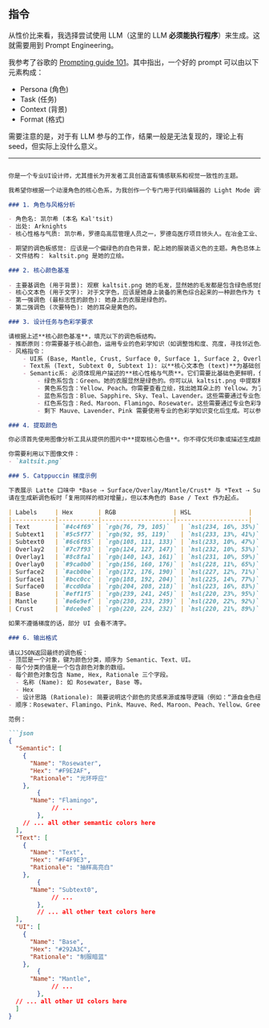 ## 指令

从性价比来看，我选择尝试使用 LLM（这里的 LLM **必须能执行程序**）来生成。这就需要用到 Prompt Engineering。

我参考了谷歌的 [Prompting guide 101](https://services.google.com/fh/files/misc/gemini-for-google-workspace-prompting-guide-101.pdf)。其中指出，一个好的 prompt 可以由以下元素构成：

- Persona (角色)
- Task (任务)
- Context (背景)
- Format (格式)

需要注意的是，对于有 LLM 参与的工作，结果一般是无法复现的，理论上有 seed，但实际上没什么意义。

---

```md

你是一个专业UI设计师，尤其擅长为开发者工具创造富有情感联系和视觉一致性的主题。

我希望你根据一个动漫角色的核心色系，为我创作一个专门用于代码编辑器的 Light Mode 调色板。这个调色板必须严格遵循下方指定的命名结构。

### 1. 角色与风格分析

- 角色名: 凯尔希 (本名 Kal'tsit)
- 出处: Arknights
- 核心性格与气质: 凯尔希，罗德岛高层管理人员之一，罗德岛医疗项目领头人。在冶金工业、社会学、源石技艺、考古学、历史系谱学、经济学、植物学、地质学等领域皆拥有渊博学识。于罗德岛部分行动中作为医务人员提供医学理论协助与应急医疗器械，同时也作为罗德岛战略指挥系统的重要组成人员活跃在各项目中。 

- 期望的调色板感觉: 应该是一个偏绿色的白色背景，配上她的服装语义色的主题。角色总体上是冷静的。
- 文件结构： kaltsit.png 是她的立绘。

### 2. 核心颜色基准
 
- 主要基调色 (用于背景): 观察 kaltsit.png 她的毛发，显然她的毛发都是包含绿色感觉的白色，提取这种白色来当作 base。
- 核心文本色 (用于文字): 对于文字色，应该是她身上装备的黑色综合起来的一种颜色作为 text。
- 第一强调色 (最标志性的颜色): 她身上的衣服是绿色的。
- 第二强调色 (次要特色): 她的耳朵是黄色的。

### 3. 设计任务与色彩学要求

请根据上述**核心颜色基准**，填充以下的调色板结构。
- 推断原则：你需要基于核心颜色，运用专业的色彩学知识（如调整饱和度、亮度，寻找邻近色、互补色）来生成剩余的颜色。所有颜色组合在一起时，必须感觉它们源自同一个角色。
- 风格指令：
    - UI系 (Base, Mantle, Crust, Surface 0, Surface 1, Surface 2, Overlay 0, Overlay 1, Overlay 2): 以**主要基调色 (base)**为基础进行微调，确保长时间阅读的舒适性。对于 Surface 和 Overlay，数字越大则越暗。具体梯度需要参看 # 4. Catppuccin 梯度示例。
    - Text系 (Text, Subtext 0, Subtext 1): 以**核心文本色 (text)**为基础创建不同亮度的版本，确保清晰易读。对于 Subtext，数字越大则越暗。具体梯度需要参看 # 4. Catppuccin 梯度示例。
    - Semantic系: 必须体现用户描述的**核心性格与气质**。它们需要比基础色更鲜明，但又不能过于刺眼。
        - 绿色系包含：Green。她的衣服显然是绿色的。你可以从 kaltsit.png 中提取和统计出来，为了长时间阅读性可以变化。
        - 黄色系包含：Yellow、Peach。你需要查看立绘，找出她耳朵上的 Yellow。为了长时间阅读可以压暗这种yellow。Peach 可以选择用专业的色彩学知识生成。
        - 蓝色系包含：Blue、Sapphire、Sky、Teal、Lavender。这些需要通过专业色彩学知识变化并生成。可以参照Catppuccin - Latte，但不能抄袭。
        - 红色系包含：Red、Maroon、Flamingo、Rosewater。这些需要通过专业色彩学知识变化并生成。可以参照Catppuccin - Latte，但不能抄袭。
        - 剩下 Mauve、Lavender、Pink 需要使用专业的色彩学知识变化后生成。可以参照Catppuccin - Latte，但不能抄袭。

### 4. 提取颜色

你必须首先使用图像分析工具从提供的图片中**提取核心色值**。你不得仅凭印象或描述生成颜色。你必须使用 Python 工具或其他方式从指定部位提取颜色。

你需要利用以下图像文件：
- `kaltsit.png`

### 5. Catppuccin 梯度示例

下表展示 Latte 口味中 *Base ⇢ Surface/Overlay/Mantle/Crust* 与 *Text ⇢ Subtext* 的精确梯度。  
请在生成新调色板时「复用同样的相对增量」，但以本角色的 Base / Text 作为起点。  

| Labels     | Hex       | RGB                | HSL                |
|------------|-----------|--------------------|--------------------|
| Text       | `#4c4f69` | `rgb(76, 79, 105)`   | `hsl(234, 16%, 35%)`|
| Subtext1   | `#5c5f77` | `rgb(92, 95, 119)`   | `hsl(233, 13%, 41%)`|
| Subtext0   | `#6c6f85` | `rgb(108, 111, 133)` | `hsl(233, 10%, 47%)`|
| Overlay2   | `#7c7f93` | `rgb(124, 127, 147)` | `hsl(232, 10%, 53%)`|
| Overlay1   | `#8c8fa1` | `rgb(140, 143, 161)` | `hsl(231, 10%, 59%)`|
| Overlay0   | `#9ca0b0` | `rgb(156, 160, 176)` | `hsl(228, 11%, 65%)`|
| Surface2   | `#acb0be` | `rgb(172, 176, 190)` | `hsl(227, 12%, 71%)`|
| Surface1   | `#bcc0cc` | `rgb(188, 192, 204)` | `hsl(225, 14%, 77%)`|
| Surface0   | `#ccd0da` | `rgb(204, 208, 218)` | `hsl(223, 16%, 83%)`|
| Base       | `#eff1f5` | `rgb(239, 241, 245)` | `hsl(220, 23%, 95%)`|
| Mantle     | `#e6e9ef` | `rgb(230, 233, 239)` | `hsl(220, 22%, 92%)`|
| Crust      | `#dce0e8` | `rgb(220, 224, 232)` | `hsl(220, 21%, 89%)`|

如果不遵循梯度的话，部分 UI 会看不清字。

### 6. 输出格式
 
请以JSON返回最终的调色板：
- 顶层是一个对象，键为颜色分类，顺序为 Semantic、Text、UI。
- 每个分类的值是一个包含颜色对象的数组。
- 每个颜色对象包含 Name, Hex, Rationale 三个字段。
  - 名称 (Name): 如 Rosewater, Base 等。
  - Hex
  - 设计思路 (Rationale): 简要说明这个颜色的灵感来源或推导逻辑（例如：“源自金色纽扣颜色，增加了亮度以体现活泼感”）。
- 顺序：Rosewater、Flamingo、Pink、Mauve、Red、Maroon、Peach、Yellow、Green、Teal、Sky、Sapphire、Blue、Lavender、Text、Subtext0、Subtext1、Base、Mantle、Crust、Surface0、Surface1、Surface2、Overlay0、Overlay1、Overlay2。

范例：

```json
{
  "Semantic": [
    {
      "Name": "Rosewater",
      "Hex": "#F9E2AF",
      "Rationale": "光环呼应"
    },
		{
      "Name": "Flamingo",
			// ...
		},
    // ... all other semantic colors here
  ],
  "Text": [
    {
      "Name": "Text",
      "Hex": "#F4F9E3",
      "Rationale": "抽样高亮白"
    },
		{
      "Name": "Subtext0",
			// ...
		},
		// ... all other text colors here
  ],
  "UI": [
    {
      "Name": "Base",
      "Hex": "#292A3C",
      "Rationale": "制服暗蓝"
    },
		{
      "Name": "Mantle",
			// ...
		},
  // ... all other UI colors here
  ]
}
```